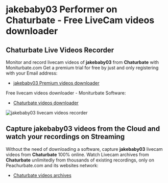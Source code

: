 # jakebaby03 Performer on Chaturbate - Free LiveCam videos downloader

## Chaturbate Live Videos Recorder

Monitor and record livecam videos of **jakebaby03** from **Chaturbate** with Moniturbate.com
Get a premium trial for free by just and only registering with your Email address:
* [jakebaby03 Premium videos downloader](https://moniturbate.com/request-demo-licence-key.html)

Free livecam videos downloader - Moniturbate Software:
* [Chaturbate videos downloader](https://moniturbate.com/moniturbate-download-software.html)

![jakebaby03 livecam videos recorder](https://peachurnet.com/templates/moniturbate-software.png)


## Capture jakebaby03 videos from the Cloud and watch your recordings on Streaming

Without the need of downloading a software, capture **jakebaby03** livecam videos from **Chaturbate** 100% online.
Watch Livecam archives from **Chaturbate** unlimitedly from thousands of existing recordings, only on Peachurbate.com and its websites network:
* [Chaturbate videos archives](https://peachurnet.com/)